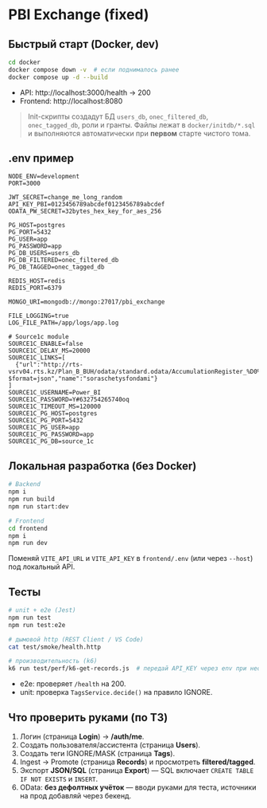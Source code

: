 # PBI Exchange (fixed)

## Быстрый старт (Docker, dev)
```bash
cd docker
docker compose down -v  # если поднималось ранее
docker compose up -d --build
```

- API: http://localhost:3000/health → 200
- Frontend: http://localhost:8080

> Init-скрипты создадут БД `users_db`, `onec_filtered_db`, `onec_tagged_db`, роли и гранты.
Файлы лежат в `docker/initdb/*.sql` и выполняются автоматически при **первом** старте чистого тома.

## .env пример
```
NODE_ENV=development
PORT=3000

JWT_SECRET=change_me_long_random
API_KEY_PBI=0123456789abcdef0123456789abcdef
ODATA_PW_SECRET=32bytes_hex_key_for_aes_256

PG_HOST=postgres
PG_PORT=5432
PG_USER=app
PG_PASSWORD=app
PG_DB_USERS=users_db
PG_DB_FILTERED=onec_filtered_db
PG_DB_TAGGED=onec_tagged_db

REDIS_HOST=redis
REDIS_PORT=6379

MONGO_URI=mongodb://mongo:27017/pbi_exchange

FILE_LOGGING=true
LOG_FILE_PATH=/app/logs/app.log

# Source1c module
SOURCE1C_ENABLE=false
SOURCE1C_DELAY_MS=20000
SOURCE1C_LINKS=[
  {"url":"http://rts-vsrv04.rts.kz/Plan_B_BUH/odata/standard.odata/AccumulationRegister_%D0%A1%D0%9E%D0%A0%D0%B0%D1%81%D1%87%D0%B5%D1%82%D1%8B%D0%A1%D0%A4%D0%BE%D0%BD%D0%B4%D0%B0%D0%BC%D0%B8/?$format=json","name":"soraschetysfondami"}
]
SOURCE1C_USERNAME=Power_BI
SOURCE1C_PASSWORD=Y#632754265740oq
SOURCE1C_TIMEOUT_MS=120000
SOURCE1C_PG_HOST=postgres
SOURCE1C_PG_PORT=5432
SOURCE1C_PG_USER=app
SOURCE1C_PG_PASSWORD=app
SOURCE1C_PG_DB=source_1c
```

## Локальная разработка (без Docker)
```bash
# Backend
npm i
npm run build
npm run start:dev

# Frontend
cd frontend
npm i
npm run dev
```
Поменяй `VITE_API_URL` и `VITE_API_KEY` в `frontend/.env` (или через `--host`) под локальный API.

## Тесты
```bash
# unit + e2e (Jest)
npm run test
npm run test:e2e

# дымовой http (REST Client / VS Code)
cat test/smoke/health.http

# производительность (k6)
k6 run test/perf/k6-get-records.js  # передай API_KEY через env при необходимости
```
- e2e: проверяет `/health` на 200.
- unit: проверка `TagsService.decide()` на правило IGNORE.

## Что проверить руками (по ТЗ)
1. Логин (страница **Login**) → **/auth/me**.
2. Создать пользователя/ассистента (страница **Users**).
3. Создать теги IGNORE/MASK (страница **Tags**).
4. Ingest → Promote (страница **Records**) и просмотреть **filtered/tagged**.
5. Экспорт **JSON/SQL** (страница **Export**) — SQL включает `CREATE TABLE IF NOT EXISTS` и `INSERT`.
6. OData: **без дефолтных учёток** — вводи руками для теста, источники на прод добавляй через бекенд.
